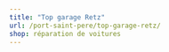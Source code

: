 ```yaml
---
title: "Top garage Retz"
url: /port-saint-pere/top-garage-retz/
shop: réparation de voitures
---
```

